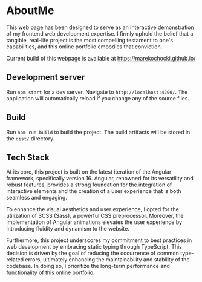 # AboutMe

This web page has been designed to serve as an interactive demonstration of my frontend web development expertise. I firmly uphold the belief that a tangible, real-life project is the most compelling testament to one's capabilities, and this online portfolio embodies that conviction.

Current build of this webpage is available at https://marekochocki.github.io/

## Development server

Run `npm start` for a dev server. Navigate to `http://localhost:4200/`. The application will automatically reload if you change any of the source files.

## Build

Run `npm run build` to build the project. The build artifacts will be stored in the `dist/` directory.

## Tech Stack

At its core, this project is built on the latest iteration of the Angular framework, specifically version 16. Angular, renowned for its versatility and robust features, provides a strong foundation for the integration of interactive elements and the creation of a user experience that is both seamless and engaging.

To enhance the visual aesthetics and user experience, I opted for the utilization of SCSS (Sass), a powerful CSS preprocessor. Moreover, the implementation of Angular animations elevates the user experience by introducing fluidity and dynamism to the website.

Furthermore, this project underscores my commitment to best practices in web development by embracing static typing through TypeScript. This decision is driven by the goal of reducing the occurrence of common type-related errors, ultimately enhancing the maintainability and stability of the codebase. In doing so, I prioritize the long-term performance and functionality of this online portfolio.
